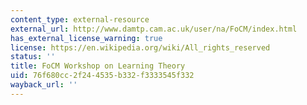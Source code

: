 ```yaml
---
content_type: external-resource
external_url: http://www.damtp.cam.ac.uk/user/na/FoCM/index.html
has_external_license_warning: true
license: https://en.wikipedia.org/wiki/All_rights_reserved
status: ''
title: FoCM Workshop on Learning Theory
uid: 76f680cc-2f24-4535-b332-f3333545f332
wayback_url: ''
---
```

